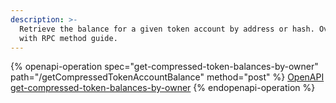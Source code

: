```yaml
---
description: >-
  Retrieve the balance for a given token account by address or hash. Overview
  with RPC method guide.
---
```



{% openapi-operation spec="get-compressed-token-balances-by-owner" path="/getCompressedTokenAccountBalance" method="post" %}
[OpenAPI get-compressed-token-balances-by-owner](https://raw.githubusercontent.com/helius-labs/photon/refs/heads/main/src/openapi/specs/getCompressedTokenBalancesByOwner.yaml)
{% endopenapi-operation %}
